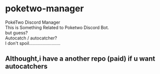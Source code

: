 # poketwo-manager
PokéTwo Discord Manager
</br>
This is Something Related to Poketwo Discord Bot.
</br>
but guess?
</br>
Autocatch / autocatcher?
</br>
I don't spoil.........................
</br>
## Althought,i have a another repo (paid) if u want autocatchers



